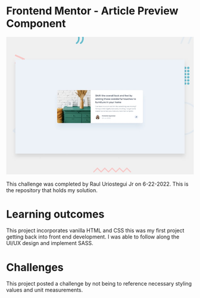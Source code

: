# Frontend Mentor - Article Preview Component 

![Design preview for the Interactive Rating component coding challenge](./images/desktop-preview.jpg)

This challenge was completed by Raul Uriostegui Jr on 6-22-2022.
This is the repository that holds my solution. 

# Learning outcomes
This project incorporates vanilla HTML and CSS this was my first project getting back into front end development. I was able to follow along the UI/UX design and implement SASS.

# Challenges
This project posted a challenge by not being to reference necessary styling values and unit measurements.
